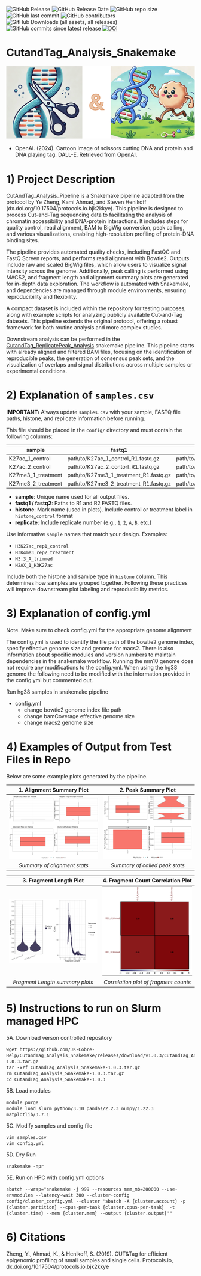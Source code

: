 ![GitHub Release](https://img.shields.io/github/v/release/JK-Cobre-Help/CutandTag_Analysis_Snakemake)
![GitHub Release Date](https://img.shields.io/github/release-date/JK-Cobre-Help/CutandTag_Analysis_Snakemake)
![GitHub repo size](https://img.shields.io/github/repo-size/JK-Cobre-Help/CutandTag_Analysis_Snakemake)
![GitHub last commit](https://img.shields.io/github/last-commit/JK-Cobre-Help/CutandTag_Analysis_Snakemake)
![GitHub contributors](https://img.shields.io/github/contributors/JK-Cobre-Help/CutandTag_Analysis_Snakemake)
![GitHub Downloads (all assets, all releases)](https://img.shields.io/github/downloads/JK-Cobre-Help/CutandTag_Analysis_Snakemake/total)
![GitHub commits since latest release](https://img.shields.io/github/commits-since/JK-Cobre-Help/CutandTag_Analysis_Snakemake/latest)
[![DOI](https://zenodo.org/badge/873121124.svg)](https://doi.org/10.5281/zenodo.15232228)

# CutandTag_Analysis_Snakemake
![Cut&Tag](/images/Cut&Tag.png)
+ OpenAI. (2024). Cartoon image of scissors cutting DNA and protein and DNA playing tag. DALL-E. Retrieved from OpenAI.

# 1) Project Description
CutAndTag_Analysis_Pipeline is a Snakemake pipeline adapted from the protocol by Ye Zheng, Kami Ahmad, and Steven Henikoff (dx.doi.org/10.17504/protocols.io.bjk2kkye). This pipeline is designed to process Cut-and-Tag sequencing data to facilitating the analysis of chromatin accessibility and DNA-protein interactions. It includes steps for quality control, read alignment, BAM to BigWig conversion, peak calling, and various visualizations, enabling high-resolution profiling of protein-DNA binding sites.

The pipeline provides automated quality checks, including FastQC and FastQ Screen reports, and performs read alignment with Bowtie2. Outputs include raw and scaled BigWig files, which allow users to visualize signal intensity across the genome. Additionally, peak calling is performed using MACS2, and fragment length and alignment summary plots are generated for in-depth data exploration. The workflow is automated with Snakemake, and dependencies are managed through module environments, ensuring reproducibility and flexibility.

A compact dataset is included within the repository for testing purposes, along with example scripts for analyzing publicly available Cut-and-Tag datasets. This pipeline extends the original protocol, offering a robust framework for both routine analysis and more complex studies.

Downstream analysis can be performed in the [CutandTag_ReplicatePeak_Analysis](https://github.com/JK-Cobre-Help/CutandTag_ReplicatePeak_Analysis) snakemake pipeline. This pipeline starts with already aligned and filtered BAM files, focusing on the identification of reproducible peaks, the generation of consensus peak sets, and the visualization of overlaps and signal distributions across multiple samples or experimental conditions.

# 2) Explanation of `samples.csv`

**IMPORTANT:** Always update `samples.csv` with your sample, FASTQ file paths, histone, and replicate information before running.

This file should be placed in the `config/` directory and must contain the following columns:

| sample             | fastq1                                 | fastq2                                 | histone          | replicate    |
|--------------------|----------------------------------------|----------------------------------------|------------------|--------------|
| K27ac_1_control    | path/to/K27ac_1_control_R1.fastq.gz    | path/to/K27ac_1_control_R2.fastq.gz    |K27ac_Control     |1             |
| K27ac_2_control    | path/to/K27ac_2_contorl_R1.fastq.gz    | path/to/K27ac_2_control_R1.fastq.gz    |K27ac_Control     |2             |
| K27me3_1_treatment | path/to/K27me3_1_treatment_R1.fastq.gz | path/to/K27me3_1_treatment_R1.fastq.gz |K27me3_Treatment  |1             |
| K27me3_2_treatment | path/to/K27me3_2_treatment_R1.fastq.gz | path/to/K27me3_2_treatment_R1.fastq.gz |K27me3_Treatment  |2             |

+ **sample**: Unique name used for all output files.
+ **fastq1 / fastq2**: Paths to R1 and R2 FASTQ files.
+ **histone**: Mark name (used in plots). Include control or treatment label in `histone`_`control` format
+ **replicate**: Include replicate number (e.g., `1`, `2`, `A`, `B`, etc.)

Use informative `sample` names that match your design. Examples:

+ `H3K27ac_rep1_control`
+ `H3K4me3_rep2_treatment`
+ `H3.3_A_trimmed`
+ `H2AX_1_H3K27ac`

Include both the histone and samlpe type in `histone` column. This determines how samples are grouped together. Following these practices will improve downstream plot labeling and reproducibility metrics.

# 3) Explanation of config.yml
Note. Make sure to check config.yml for the appropriate genome alignment

The config.yml is used to identify the file path of the bowtie2 genome index, specify effective genome size and genome for macs2. There is also information about specific modules and version numbers to maintain dependencies in the snakemake workflow. Running the mm10 genome does not require any modifications to the config.yml. When using the hg38 genome the following need to be modified with the information provided in the config.yml but commented out.

Run hg38 samples in snakemake pipeline
- config.yml 
    + change bowtie2 genome index file path
    + change bamCoverage effective genome size
    + change macs2 genome size


# 4) Examples of Output from Test Files in Repo

Below are some example plots generated by the pipeline.  

| 1. **Alignment Summary Plot**                                                         | 2. **Peak Summary Plot**                                                                   |
| :-----------------------------------------------------------------------------------: | :----------------------------------------------------------------------------------------: |
| <img src="/images/alignment_summary_plot.png" width="300">                            | <img src="/images/peak_summary_plot.png" width="300">                                      |
| *Summary of alignment stats*                                                          | *Summary of called peak stats*                                                             |

| 3. **Fragment Length Plot**                                                           | 4. **Fragment Count Correlation Plot**                                                     |
| :-----------------------------------------------------------------------------------: | :----------------------------------------------------------------------------------------: |
| <img src="/images/fragment_length_plot.png" width="300">                              | <img src="/images/fragCount_correlation_plot.png" width="300">                             |
| *Fragment Length summary plots*                                                       | *Correlation plot of fragment counts*                                                      |


# 5) Instructions to run on Slurm managed HPC
5A. Download verson controlled repository
```
wget https://github.com/JK-Cobre-Help/CutandTag_Analysis_Snakemake/releases/download/v1.0.3/CutandTag_Analysis_Snakemake-1.0.3.tar.gz
tar -xzf CutandTag_Analysis_Snakemake-1.0.3.tar.gz
rm CutandTag_Analysis_Snakemake-1.0.3.tar.gz
cd CutandTag_Analysis_Snakemake-1.0.3
```
5B. Load modules
```
module purge
module load slurm python/3.10 pandas/2.2.3 numpy/1.22.3 matplotlib/3.7.1
```
5C. Modify samples and config file
```
vim samples.csv
vim config.yml
```
5D. Dry Run
```
snakemake -npr
```
5E. Run on HPC with config.yml options
```
sbatch --wrap="snakemake -j 999 --resources mem_mb=200000 --use-envmodules --latency-wait 300 --cluster-config config/cluster_config.yml --cluster 'sbatch -A {cluster.account} -p {cluster.partition} --cpus-per-task {cluster.cpus-per-task}  -t {cluster.time} --mem {cluster.mem} --output {cluster.output}'"
```

# 6) Citations
Zheng, Y., Ahmad, K., & Henikoff, S. (2019). CUT&Tag for efficient epigenomic profiling of small samples and single cells. Protocols.io, dx.doi.org/10.17504/protocols.io.bjk2kkye
